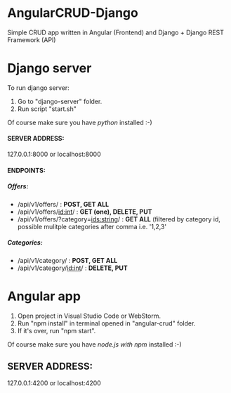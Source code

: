 # AngularCRUD-Django
Simple CRUD app written in Angular (Frontend) and Django + Django REST Framework (API)

# Django server

To run django server:
1. Go to "django-server" folder.
2. Run script "start.sh"

Of course make sure you have *python* installed :-) 

#### SERVER ADDRESS: 
127.0.0.1:8000 or localhost:8000

#### ENDPOINTS:
##### Offers: 
* /api/v1/offers/ : **POST, GET ALL**
* /api/v1/offers/<id:int>/ : **GET (one), DELETE, PUT**
* /api/v1/offers/?category=<ids:string>/ : **GET ALL** (filtered by category id, possible mulitple categories after comma i.e. '1,2,3'
  
##### Categories: 
* /api/v1/category/ : **POST, GET ALL**
* /api/v1/category/<id:int>/ : **DELETE, PUT**


# Angular app

1. Open project in Visual Studio Code or WebStorm.
2. Run "npm install" in terminal opened in "angular-crud" folder.
3. If it's over, run "npm start".

Of course make sure you have *node.js with npm* installed :-) 

## SERVER ADDRESS:

127.0.0.1:4200 or localhost:4200
